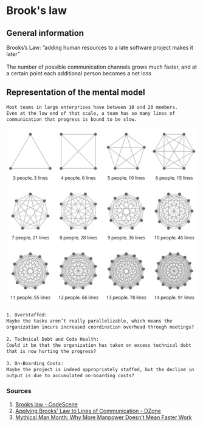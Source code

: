 # Brook's law

## General information
Brooks’s Law: ”adding human resources to a late software project makes it later” \
\
The number of possible communication channels grows much faster, and at a certain point each additional person becomes a net loss

## Representation of the mental model

```
Most teams in large enterprises have between 10 and 20 members. 
Even at the low end of that scale, a team has so many lines of communication that progress is bound to be slow.
```

![](lines-of-communication.jpg)

```
1. Overstaffed: 
Maybe the tasks aren’t really parallelizable, which means the organization incurs increased coordination overhead through meetings?

2. Technical Debt and Code Health: 
Could it be that the organization has taken on excess technical debt that is now hurting the progress?

3. On-Boarding Costs: 
Maybe the project is indeed appropriately staffed, but the decline in output is due to accumulated on-boarding costs?
```

### Sources
1. [Brooks law - CodeScene](https://codescene.com/blog/visualize-brooks-law/)
2. [Applying Brooks' Law to Lines of Communication - DZone](https://dzone.com/articles/applying-brooks-law-to-lines-of-communication-and)
3. [Mythical Man Month: Why More Manpower Doesn’t Mean Faster Work](https://www.youtube.com/watch?v=Xsd7rJMmZHg)
